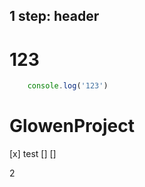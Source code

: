 1 step: header <h1>123</h1>
---
```js
    console.log('123')
```
# GlowenProject

[x] test
[]
[]

2
